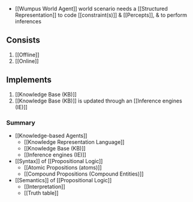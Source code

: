 - [[Wumpus World Agent]] world scenario needs a [[Structured Representation]] to code [[constraint(s)]] & [[Percepts]], & to perform inferences
## Consists
1. [[Offline]]
2. [[Online]]

## Implements
1. [[Knowledge Base (KB)]]
2. [[Knowledge Base (KB)]] is updated through an [[Inference engines (IE)]]

### Summary
- [[Knowledge-based Agents]]
	- [[Knowledge Representation Language]]
	- [[Knowledge Base (KB)]]
	- [[Inference engines (IE)]]
- [[Syntax]] of [[Propositional Logic]]
	- [[Atomic Propositions (atoms)]]
	- [[Compound Propositions (Compound Entities)]]
- [[Semantics]] of [[Propositional Logic]]
	- [[Interpretation]]
	- [[Truth table]]
